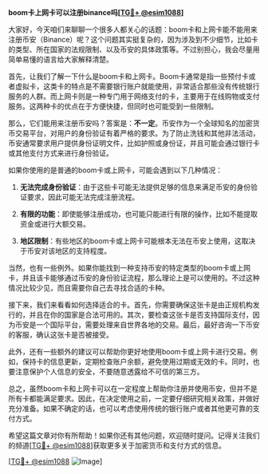 **boom卡上网卡可以注册binance吗[[TG💪+ @esim1088](https://t.me/s/esim1088)]**

大家好，今天咱们来聊聊一个很多人都关心的话题：boom卡和上网卡能不能用来注册币安（Binance）呢？这个问题其实挺复杂的，因为涉及到不少细节，比如卡的类型、所在国家的法规限制、以及币安的具体政策等。不过别担心，我会尽量用简单易懂的语言给大家解释清楚。

首先，让我们了解一下什么是boom卡和上网卡。Boom卡通常是指一些预付卡或者虚拟卡，这类卡的特点是不需要银行账户就能使用，非常适合那些没有传统银行服务的人群。而上网卡则是一种专门用于网络支付的卡，主要用于在线购物或支付服务。这两种卡的优点在于方便快捷，但同时也可能受到一些限制。

那么，它们能用来注册币安吗？答案是：**不一定**。币安作为一个全球知名的加密货币交易平台，对用户的身份验证有着严格的要求。为了防止洗钱和其他非法活动，币安通常要求用户提供身份证明文件，比如护照或身份证，并且可能会通过银行卡或其他支付方式来进行身份验证。

如果你使用的是普通的boom卡或上网卡，可能会遇到以下几种情况：

1. **无法完成身份验证**：由于这些卡可能无法提供足够的信息来满足币安的身份验证要求，因此可能无法完成注册流程。
   
2. **有限的功能**：即使能够注册成功，也可能只能进行有限的操作，比如不能提取资金或进行大额交易。

3. **地区限制**：有些地区的boom卡或上网卡可能根本无法在币安上使用，这取决于币安对该地区的支持程度。

当然，也有一些例外。如果你能找到一种支持币安的特定类型的boom卡或上网卡，并且该卡能够通过币安的身份验证流程，那么理论上是可以使用的。不过这种情况比较少见，而且需要你自己去寻找合适的卡种。

接下来，我们来看看如何选择适合的卡。首先，你需要确保这张卡是由正规机构发行的，并且在你的国家是合法可用的。其次，要检查这张卡是否支持国际支付，因为币安是一个国际平台，需要处理来自世界各地的交易。最后，最好咨询一下币安的客服，确认这张卡是否被接受。

此外，还有一些额外的建议可以帮助你更好地使用boom卡或上网卡进行交易。例如，保持卡的信息更新，定期检查账户余额，避免使用过期或无效的卡。同时，也要注意保护个人信息的安全，不要随意透露给不可信的第三方。

总之，虽然boom卡和上网卡可以在一定程度上帮助你注册并使用币安，但并不是所有卡都能满足要求。因此，在决定使用之前，一定要仔细研究相关政策，并做好充分准备。如果不确定的话，也可以考虑使用传统的银行账户或者其他更可靠的支付方式。

希望这篇文章对你有所帮助！如果你还有其他问题，欢迎随时提问。记得关注我们的频道[[TG💪+ @esim1088](https://t.me/s/esim1088)]获取更多关于加密货币和支付方式的信息。

[[TG💪+ @esim1088](https://t.me/s/esim1088) ![Image](https://i.postimg.cc/4NQfJmqS/Snipaste-2025-05-13-00-14-12.png)]